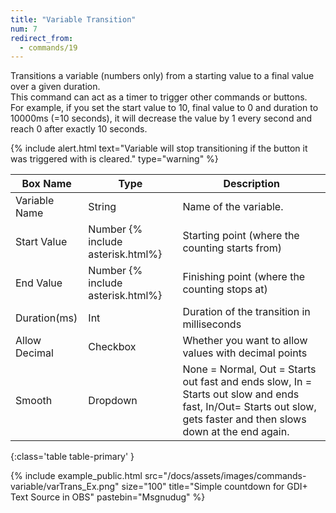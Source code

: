 ```yaml
---
title: "Variable Transition"
num: 7
redirect_from:
  - commands/19
---
```


Transitions a variable (numbers only) from a starting value to a final value over a given duration.\
This command can act as a timer to trigger other commands or buttons.\
For example, if you set the start value to 10, final value to 0 and duration to 10000ms (=10 seconds), it will decrease the value by 1 every second and reach 0 after exactly 10 seconds.

{% include alert.html text="Variable will stop transitioning if the button it was triggered with is cleared." type="warning" %}  

| Box Name | Type | Description | 
|-------|--------|--------
| Variable Name | String | Name of the variable. |
|Start Value |	Number {% include asterisk.html%}|	Starting point (where the counting starts from)|
|End Value |	Number {% include asterisk.html%}|	Finishing point (where the counting stops at)|
|Duration(ms)|	Int|	Duration of the transition in milliseconds|
|Allow Decimal|	Checkbox|	Whether you want to allow values with decimal points|
|Smooth|Dropdown|None = Normal, Out = Starts out fast and ends slow, In = Starts out slow and ends fast, In/Out= Starts out slow, gets faster and then slows down at the end again.
{:class='table table-primary' }

{% include example_public.html src="/docs/assets/images/commands-variable/varTrans_Ex.png" size="100" title="Simple countdown for GDI+ Text Source in OBS" pastebin="Msgnudug" %}  